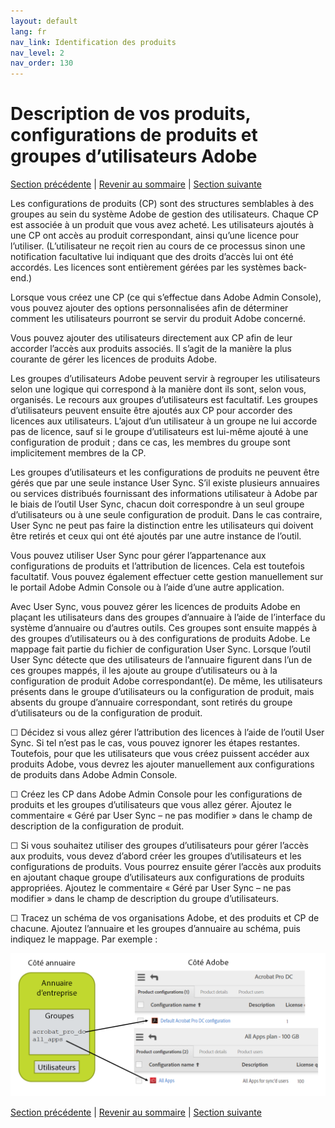```yaml
---
layout: default
lang: fr
nav_link: Identification des produits
nav_level: 2
nav_order: 130
---
```


# Description de vos produits, configurations de produits et groupes d’utilisateurs Adobe

[Section précédente](layout_orgs.md) \| [Revenir au sommaire](index.md) \| [Section suivante](decide_deletion_policy.md)

Les configurations de produits (CP) sont des structures semblables à des groupes au sein du système Adobe de gestion des utilisateurs. Chaque CP est associée à un produit que vous avez acheté. Les utilisateurs ajoutés à une CP ont accès au produit correspondant, ainsi qu’une licence pour l’utiliser. (L’utilisateur ne reçoit rien au cours de ce processus sinon une notification facultative lui indiquant que des droits d’accès lui ont été accordés. Les licences sont entièrement gérées par les systèmes back-end.)

Lorsque vous créez une CP (ce qui s’effectue dans Adobe Admin Console), vous pouvez ajouter des options personnalisées afin de déterminer comment les utilisateurs pourront se servir du produit Adobe concerné.

Vous pouvez ajouter des utilisateurs directement aux CP afin de leur accorder l’accès aux produits associés. Il s’agit de la manière la plus courante de gérer les licences de produits Adobe.

Les groupes d’utilisateurs Adobe peuvent servir à regrouper les utilisateurs selon une logique qui correspond à la manière dont ils sont, selon vous, organisés. Le recours aux groupes d’utilisateurs est facultatif. Les groupes d’utilisateurs peuvent ensuite être ajoutés aux CP pour accorder des licences aux utilisateurs. L’ajout d’un utilisateur à un groupe ne lui accorde pas de licence, sauf si le groupe d’utilisateurs est lui-même ajouté à une configuration de produit ; dans ce cas, les membres du groupe sont implicitement membres de la CP.


Les groupes d’utilisateurs et les configurations de produits ne peuvent être gérés que par une seule instance User Sync. S’il existe plusieurs annuaires ou services distribués fournissant des informations utilisateur à Adobe par le biais de l’outil User Sync, chacun doit correspondre à un seul groupe d’utilisateurs ou à une seule configuration de produit. Dans le cas contraire, User Sync ne peut pas faire la distinction entre les utilisateurs qui doivent être retirés et ceux qui ont été ajoutés par une autre instance de l’outil.

Vous pouvez utiliser User Sync pour gérer l’appartenance aux configurations de produits et l’attribution de licences. Cela est toutefois facultatif. Vous pouvez également effectuer cette gestion manuellement sur le portail Adobe Admin Console ou à l’aide d’une autre application.

Avec User Sync, vous pouvez gérer les licences de produits Adobe en plaçant les utilisateurs dans des groupes d’annuaire à l’aide de l’interface du système d’annuaire ou d’autres outils. Ces groupes sont ensuite mappés à des groupes d’utilisateurs ou à des configurations de produits Adobe. Le mappage fait partie du fichier de configuration User Sync. Lorsque l’outil User Sync détecte que des utilisateurs de l’annuaire figurent dans l’un de ces groupes mappés, il les ajoute au groupe d’utilisateurs ou à la configuration de produit Adobe correspondant(e). De même, les utilisateurs présents dans le groupe d’utilisateurs ou la configuration de produit, mais absents du groupe d’annuaire correspondant, sont retirés du groupe d’utilisateurs ou de la configuration de produit.

&#9744; Décidez si vous allez gérer l’attribution des licences à l’aide de l’outil User Sync. Si tel n’est pas le cas, vous pouvez ignorer les étapes restantes. Toutefois, pour que les utilisateurs que vous créez puissent accéder aux produits Adobe, vous devrez les ajouter manuellement aux configurations de produits dans Adobe Admin Console. 

&#9744; Créez les CP dans Adobe Admin Console pour les configurations de produits et les groupes d’utilisateurs que vous allez gérer. Ajoutez le commentaire « Géré par User Sync – ne pas modifier » dans le champ de description de la configuration de produit.

&#9744; Si vous souhaitez utiliser des groupes d’utilisateurs pour gérer l’accès aux produits, vous devez d’abord créer les groupes d’utilisateurs et les configurations de produits. Vous pourrez ensuite gérer l’accès aux produits en ajoutant chaque groupe d’utilisateurs aux configurations de produits appropriées. Ajoutez le commentaire « Géré par User Sync – ne pas modifier » dans le champ de description du groupe d’utilisateurs.


&#9744; Tracez un schéma de vos organisations Adobe, et des produits et CP de chacune. Ajoutez l’annuaire et les groupes d’annuaire au schéma, puis indiquez le mappage. Par exemple :

![img](images/layout_products_map.png)





[Section précédente](layout_orgs.md) \| [Revenir au sommaire](index.md) \| [Section suivante](decide_deletion_policy.md)

